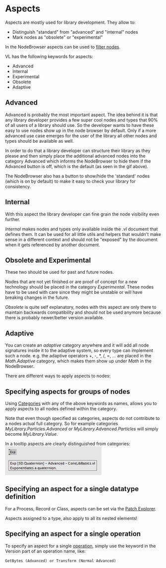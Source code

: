 # Aspects

Aspects are mostly used for library development. They allow to:
- Distinguish "standard" from "advanced" and "internal" nodes
- Mark nodes as "obsolete" or "experimental" 

In the NodeBrowser aspects can be used to [filter nodes](../hde/the_nodebrowser.md#filtering-nodes).

VL has the following keywords for aspects:

* Advanced
* Internal
* Experimental
* Obsolete
* Adaptive

## Advanced
Advanced is probably the most important aspect. The idea behind it is that any library developer provides a few super cool nodes and types that 90% of all users of a library should use. So the developer wants to have these easy to use nodes show up in the node browser by default. Only if a more advanced use case emerges for the user of the library all other nodes and types should be available as well.

In order to do that a library developer can structure their library as they please and then simply place the additional advanced nodes into the category Advanced which informs the NodeBrowser to hide them if the Advanced button is off, which is the default (as seen in the gif above).

The NodeBrowser also has a button to show/hide the 'standard' nodes (which is on by default) to make it easy to check your library for consistency.

## Internal
With this aspect the library developer can fine grain the node visibility even further.

_Internal_ makes nodes and types only available inside the .vl document that defines them. It can be used for all little utils and helpers that wouldn't make sense in a different context and should not be "exposed" by the document when it gets referenced by another document.

## Obsolete and Experimental
These two should be used for past and future nodes.

Nodes that are not yet finished or are proof of concept for a new technology should be placed in the category _Experimental_. These nodes have to be used with care since they might be unstable or will have breaking changes in the future.

_Obsolete_ is quite self explanatory, nodes with this aspect are only there to maintain backwards compatibility and should not be used anymore because there is probably newer/better version available.

## Adaptive
You can create an _adaptive_ category anywhere and it will add all node signatures inside it to the adaptive system, so every type can implement such a node. e.g. the adaptive operators +, -, \*, /, =, ... are placed in the *Math.Adaptive* category, which makes them show up under *Math* in the NodeBrowser.

There are different ways to apply aspects to nodes:
## Specifying aspects for groups of nodes

Using [Categories](../language/categories.md) with any of the above keywords as names, allows you to apply aspects to all nodes defined within the category. 

Note that even though specified as categories, aspects do not contribute to a nodes actual full category. So for example categories *MyLibrary.Particles.Advanced* or *MyLibrary.Advanced.Particles* will simply become *MyLibrary.Value*.

In a tooltip aspects are clearly distinguished from categories:
![](../../images/libraries/aspect_tooltip.PNG)

## Specifying an aspect for a single datatype definition
For a Process, Record or Class, aspects can be set via the [Patch Explorer](../hde/patch-explorer.md#datatype-patch-explorer).

Aspects assigned to a type, also apply to all its nested elements!

## Specifying an aspect for a single operation
To specify an aspect for a single [operation](../language/operations.md), simply use the keyword in the Version part of an operation name, like: 

    GetBytes (Advanced) or Transform (Normal Advanced)
